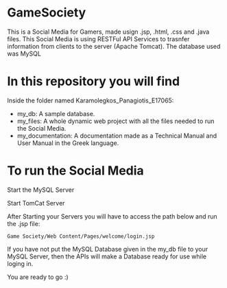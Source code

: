 # GameSociety
This is a Social Media for Gamers, made usign .jsp, .html, .css and .java files. 
This Social Media is using RESTFul API Services to trasnfer information from clients to the server (Apache Tomcat). 
The database used was MySQL

# In this repository you will find
Inside the folder named Karamolegkos_Panagiotis_E17065:
- my_db: A sample database.
- my_files: A whole dynamic web project with all the files needed to run the Social Media.
- my_documentation: A documentation made as a Technical Manual and User Manual in the Greek language.

# To run the Social Media

Start the MySQL Server

Start TomCat Server

After Starting your Servers you will have to access the path below and run the .jsp file: 
```
Game Society/Web Content/Pages/welcome/login.jsp
```
If you have not put the MySQL Database given in the my_db file to your MySQL Server, then the APIs will make a Database ready for use while loging in.

You are ready to go :)
